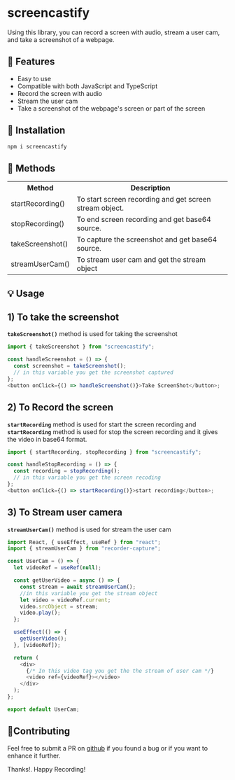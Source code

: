 # screencastify

Using this library, you can record a screen with audio, stream a user cam, and take a screenshot of a webpage.

## 🎁 Features

- Easy to use
- Compatible with both JavaScript and TypeScript
- Record the screen with audio
- Stream the user cam
- Take a screenshot of the webpage's screen or part of the screen

## 🔧 Installation

```sh
npm i screencastify
```

## 🔰 Methods

<table>
  <tr>
    <th>Method</th>
    <th>Description</th>
  </tr>
  <tr>
    <td>startRecording()</td>
    <td>To start screen recording and get screen stream object.</td>
  </tr>
  <tr>
    <td>stopRecording()</td>
    <td>To end screen recording and get base64 source.</td>
  </tr>
  <tr>
    <td>takeScreenshot()</td>
    <td>To capture the screenshot and get base64 source.</td>
  </tr>
  <tr>
    <td>streamUserCam()</td>
    <td>To stream user cam and get the stream object</td>
  </tr>
</table>

## 💡 Usage

## 1) To take the screenshot

**`takeScreenshot()`** method is used for taking the screenshot

```js
import { takeScreenshot } from "screencastify";

const handleScreenshot = () => {
  const screenshot = takeScreenshot();
  // in this variable you get the screenshot captured
};
<button onClick={() => handleScreenshot()}>Take ScreenShot</button>;
```

## 2) To Record the screen

**`startRecording`** method is used for start the screen recording and **`startRecording`** method is used for stop the screen recording and it gives the video in base64 format.

```js
import { startRecording, stopRecording } from "screencastify";

const handleStopRecording = () => {
  const recording = stopRecording();
  // in this variable you get the screen recoding
};
<button onClick={() => startRecording()}>start recording</button>;
```

## 3) To Stream user camera

**`streamUserCam()`** method is used for stream the user cam

```js
import React, { useEffect, useRef } from "react";
import { streamUserCam } from "recorder-capture";

const UserCam = () => {
  let videoRef = useRef(null);

  const getUserVideo = async () => {
    const stream = await streamUserCam();
    //in this variable you get the stream object
    let video = videoRef.current;
    video.srcObject = stream;
    video.play();
  };

  useEffect(() => {
    getUserVideo();
  }, [videoRef]);

  return (
    <div>
      {/* In this video tag you get the the stream of user cam */}
      <video ref={videoRef}></video>
    </div>
  );
};

export default UserCam;
```

## 🤝Contributing

Feel free to submit a PR on [github](https://github.com/BlueBash/screencastify/) if you found a bug or if you want to enhance it further.

Thanks!. Happy Recording!
